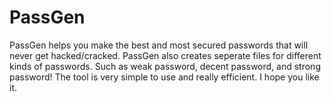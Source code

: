 # PassGen
PassGen helps you make the best and most secured passwords that will never get hacked/cracked. PassGen also creates seperate files for different kinds of passwords. Such as weak password, decent password, and strong password! The tool is very simple to use and really efficient. I hope you like it.

